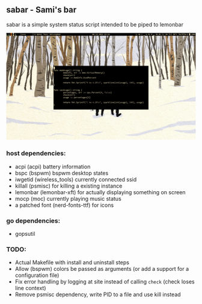 ## sabar - Sami's bar

sabar is a simple system status script intended to be piped to lemonbar

![screenshot](scrot.png)

### host dependencies:
+ acpi		(acpi)			battery information
+ bspc		(bspwm)			bspwm desktop states
+ iwgetid		(wireless_tools)	currently connected ssid
+ killall		(psmisc)		for killing a existing instance
+ lemonbar	(lemonbar-xft)		for actually displaying something on screen
+ mocp		(moc)			currently playing music status
+ a patched font  (nerd-fonts-ttf)        for icons

### go dependencies:
+ gopsutil

### TODO:
+ Actual Makefile with install and uninstall steps
+ Allow (bspwm) colors be passed as arguments (or add a support for a
  configuration file)
+ Fix error handling by logging at site instead of calling `check` (check
  loses line context)
+ Remove psmisc dependency, write PID to a file and use kill instead
